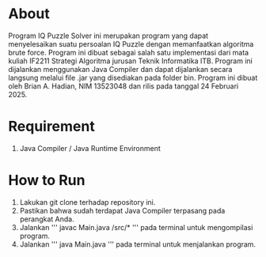 # About
Program IQ Puzzle Solver ini merupakan program yang dapat menyelesaikan suatu persoalan IQ Puzzle dengan memanfaatkan algoritma brute force. Program ini dibuat sebagai salah satu 
implementasi dari mata kuliah IF2211 Strategi Algoritma jurusan Teknik Informatika ITB. Program ini dijalankan menggunakan Java Compiler dan dapat dijalankan secara langsung melalui
file .jar yang disediakan pada folder bin. Program ini dibuat oleh Brian A. Hadian, NIM 13523048 dan rilis pada tanggal 24 Februari 2025.

# Requirement
1. Java Compiler / Java Runtime Environment

# How to Run
1. Lakukan git clone terhadap repository ini.
2. Pastikan bahwa sudah terdapat Java Compiler terpasang pada perangkat Anda.
3. Jalankan ''' javac Main.java /src/* ''' pada terminal untuk mengompilasi program.
4. Jalankan ''' java Main.java ''' pada terminal untuk menjalankan program.
